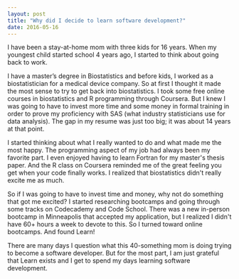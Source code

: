 ```yaml
---
layout: post
title: "Why did I decide to learn software development?"
date: 2016-05-16
---
```


I have been a stay-at-home mom with three kids for 16 years. When my youngest child started school 4 years ago, I started to think about going back to work.

I have a master’s degree in Biostatistics and before kids, I worked as a biostatistician for a medical device company. So at first I thought it made the most sense to try to get back into biostatistics. I took some free online courses in biostatistics and R programming through Coursera. But I knew I was going to have to invest more time and some money in formal training in order to prove my proficiency with SAS (what industry statisticians use for data analysis). The gap in my resume was just too big; it was about 14 years at that point.

I started thinking about what I really wanted to do and what made me the most happy. The programming aspect of my job had always been my favorite part. I even enjoyed having to learn Fortran for my master's thesis paper. And the R class on Coursera reminded me of the great feeling you get when your code finally works. I realized that biostatistics didn't really excite me as much.

So if I was going to have to invest time and money, why not do something that got me excited? I started researching bootcamps and going through some tracks on Codecademy and Code School. There was a new in-person bootcamp in Minneapolis that accepted my application, but I realized I didn't have 60+ hours a week to devote to this. So I turned toward online bootcamps. And found Learn! 

There are many days I question what this 40-something mom is doing trying to become a software developer. But for the most part, I am just grateful that Learn exists and I get to spend my days learning software development.
